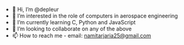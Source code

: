 - 👋 Hi, I’m @depleur
- 👀 I’m interested in the role of computers in aerospace engineering
- 🌱 I’m currently learning C, Python and JavaScript
- 💞️ I’m looking to collaborate on any of the above
- 📫 How to reach me - email: namitarjaria25@gmail.com

<!---
depleur/depleur is a ✨ special ✨ repository because its `README.md` (this file) appears on your GitHub profile.
You can click the Preview link to take a look at your changes.
--->
